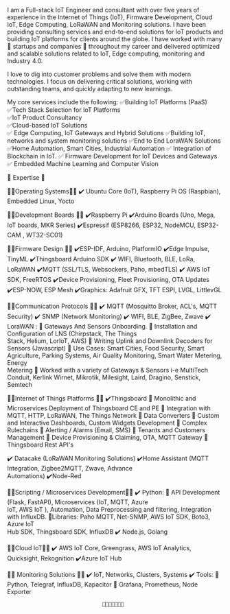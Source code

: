 I am a Full-stack IoT Engineer and consultant with over five years of experience in the Internet of Things (IoT), Firmware Development, Cloud IoT, Edge Computing, LoRaWAN and  Monitoring solutions. I have been providing consulting services and end-to-end solutions for IoT products and building IoT platforms for clients around the globe. I have worked with many 🌟 startups and companies 🌟 throughout my career and delivered optimized and scalable solutions related to IoT, Edge computing, monitoring and Industry 4.0.

I love to dig into customer problems and solve them with modern technologies. I focus on delivering critical solutions, working with outstanding teams, and quickly adapting to new learnings.

My core services include the following:
✅Building IoT Platforms (PaaS)  
✅Tech Stack Selection for IoT Platforms  
✅IoT Product Consultancy  
✅Cloud-based IoT Solutions  
✅ Edge Computing, IoT Gateways and Hybrid Solutions
✅Building IoT, networks and system monitoring solutions
✅End to End LoraWAN Solutions
✅Home Automation, Smart Cities, Industrial Automation
✅ Integration of Blockchain in IoT.
✅ Firmware Development for IoT Devices and Gateways
✅ Embedded Machine Learning and Computer Vision


🌟 Expertise 🌟 

💠💠Operating Systems💠💠
✔️ Ubuntu Core (IoT), Raspberry Pi OS (Raspbian), Embedded Linux, Yocto

 💠💠Development Boards 💠💠
✔️Raspberry Pi
✔️Arduino Boards (Uno, Mega, IoT boards, MKR Series)
✔️Espressif (ESP8266, ESP32, NodeMCU, ESP32-CAM , WT32-SC01)

 💠💠Firmware  Design 💠💠
✔️ESP-IDF, Arduino, PlatformIO
✔️Edge Impulse, TinyML
✔️Thingsboard Arduino SDK
✔️ WIFI, Bluetooth, BLE, LoRa, LoRaWAN
✔️MQTT (SSL/TLS, Websockers, Paho, mbedTLS)
✔️ AWS IoT SDK, FreeRTOS
✔️Device Provisioning, Fleet Provisioning, OTA Updates
✔️ESP-NOW, ESP Mesh
✔️Graphics: Adafruit GFX, TFT ESPI, LVGL, LittlevGL

💠💠Communication Protocols 💠💠
✔️ MQTT (Mosquitto Broker, ACL's, MQTT Security)
✔️ SNMP (Network Monitoring)
✔️ WIFI, BLE, ZigBee, Zwave
✔️ LoraWAN :
     📌 Gateways And Sensors Onboarding.
     📌 Installation and Configuration of LNS (Chirpstack, The Things                   
           Stack, Helium, LorIoT, AWS)
      📌 Writing Uplink and Downlink Decoders for Sensors (Javascript)
      📌 Use Cases: Smart Cities, Food Security, Smart Agriculture, Parking 
            Systems, Air Quality Monitoring, Smart Water Metering, Energy  
             Metering
       📌 Worked with a variety of  Gateways & Sensors i-e MultiTech  
             Conduit, Kerlink Wirnet, Mikrotik, Milesight, Laird, Dragino, 
               Senstick, Semtech
 
💠💠Internet of Things Platforms 💠💠
✔️Thingsboard 
      📌 Monolithic and Microservices Deployment of Thingsboard CE and 
            PE
       📌 Integration with MQTT, HTTP, LoRaWAN, The Things Network
       📌 Data Converters
       📌 Custom and Interactive Dashboards, Custom Widgets 
             Development
       📌 Complex Rulechains
       📌 Alerting / Alarms (Email, SMS)
       📌 Tenants and Customers Management
       📌 Device Provisioning & Claiming, OTA, MQTT Gateway
       📌 Thingsboard Rest API's

✔️ Datacake (LoRaWAN Monitoring Solutions)
✔️Home Assistant (MQTT Integration, Zigbee2MQTT, Zwave, Advance  
      Automations)
✔️Node-Red

💠💠Scripting / Microservices Development💠💠
✔️ Python:
    📌 API Development (Flask, FastAPI), Microservices (IoT, MQTT, Azure   
          IoT, AWS IoT ), Automation, Data Preprocessing and filtering, 
          Integration with InfluxDB.
    📌Libraries: Paho MQTT, Net-SNMP, AWS IoT SDK, Boto3, Azure IoT  
         Hub SDK, Thingsboard SDK, InfluxDB
✔️ Node.js, Golang

💠💠Cloud IoT💠💠
✔️ AWS IoT Core, Greengrass, AWS IoT Analytics, Quicksight, 
      Rekognition
✔️Azure IoT Hub

💠💠 Monitoring Solutions 💠💠
✔️ IoT, Networks, Clusters, Systems
✔️ Tools: 
     📌 Python, Telegraf, InfluxDB, Kapacitor
     📌 Grafana, Prometheus, Node Exporter 

                                   💠💠💠💠💠💠💠
